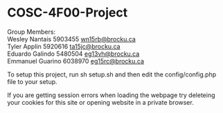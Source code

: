 # COSC-4F00-Project

Group Members:
<br>
Wesley Nantais 5903455 wn15rb@brocku.ca
<br>Tyler  Applin  5920616 ta15jc@brocku.ca
<br>Eduardo Galindo 5480504 <eg13vh@brocku.ca></br>
Emmanuel Guarino 6038970 eg15rc@brocku.ca

To setup this project, run sh setup.sh and then edit the config/config.php file to your setup.

If you are getting session errors when loading the webpage try deleteing your cookies for this site or opening website in a private browser.
